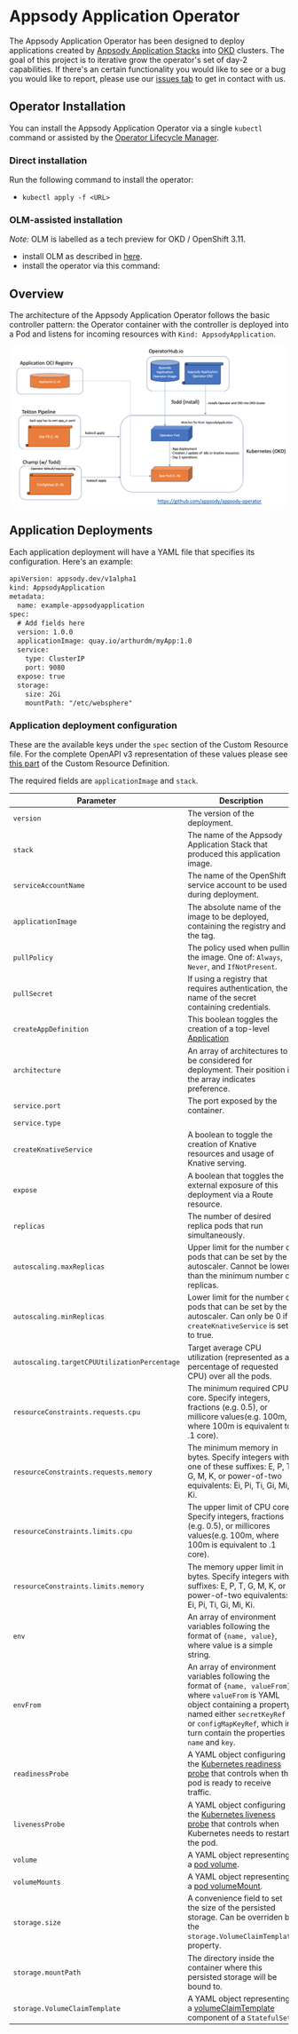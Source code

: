 # Appsody Application Operator

The Appsody Application Operator has been designed to deploy applications created by [Appsody Application Stacks](https://appsody.dev/) into [OKD](https://www.okd.io/) clusters.  The goal of this project is to iterative grow the operator's set of day-2 capabilities.  If there's an certain functionality you would like to see or a bug you would like to report, please use our [issues tab](https://github.com/appsody/appsody-operator/issues) to get in contact with us.

## Operator Installation

You can install the Appsody Application Operator via a single `kubectl` command or assisted by the [Operator Lifecycle Manager](https://github.com/operator-framework/operator-lifecycle-manager).

### Direct installation

Run the following command to install the operator:  

* `kubectl apply -f <URL>`


### OLM-assisted installation

*Note:* OLM is labelled as a tech preview for OKD / OpenShift 3.11.  

* install OLM as described in [here](https://github.com/operator-framework/operator-lifecycle-manager/blob/master/Documentation/install/install.md#installing-olm).
* install the operator via this command:

## Overview

The architecture of the Appsody Application Operator follows the basic controller pattern:  the Operator container with the controller is deployed into a Pod and listens for incoming resources with `Kind: AppsodyApplication`.   

![Operator Architecture](architecture.png)

## Application Deployments

Each application deployment will have a YAML file that specifies its configuration.  Here's an example:

```
apiVersion: appsody.dev/v1alpha1
kind: AppsodyApplication
metadata:
  name: example-appsodyapplication
spec:
  # Add fields here
  version: 1.0.0
  applicationImage: quay.io/arthurdm/myApp:1.0
  service:
    type: ClusterIP
    port: 9080
  expose: true
  storage:
    size: 2Gi
    mountPath: "/etc/websphere"
```

### Application deployment configuration

These are the available keys under the `spec` section of the Custom Resource file.  For the complete OpenAPI v3 representation of these values please see [this part](https://github.com/appsody/appsody-operator/blob/master/deploy/crds/appsody_v1alpha1_appsodyapplication_crd.yaml#L25) of the Custom Resource Definition.

The required fields are `applicationImage` and `stack`. 

| Parameter | Description |
|---|---|
| `version` | The version of the deployment. |
| `stack` | The name of the Appsody Application Stack that produced this application image. |
| `serviceAccountName` | The name of the OpenShift service account to be used during deployment. |
| `applicationImage` | The absolute name of the image to be deployed, containing the registry and the tag. |
| `pullPolicy` | The policy used when pulling the image.  One of: `Always`, `Never`, and `IfNotPresent`. |
| `pullSecret` | If using a registry that requires authentication, the name of the secret containing credentials. |
| `createAppDefinition` | This boolean toggles the creation of a top-level [Application](https://github.com/kubernetes-sigs/application)|. |
| `architecture` | An array of architectures to be considered for deployment.  Their position in the array indicates preference. |
| `service.port` | The port exposed by the container. |
| `service.type` | |The Kubernetes [Service Type](https://kubernetes.io/docs/concepts/services-networking/service/#publishing-services-service-types). |
| `createKnativeService`   | A boolean to toggle the creation of Knative resources and usage of Knative serving. |
| `expose`   | A boolean that toggles the external exposure of this deployment via a Route resource.|
| `replicas` | The number of desired replica pods that run simultaneously. |
| `autoscaling.maxReplicas` | Upper limit for the number of pods that can be set by the autoscaler.  Cannot be lower than the minimum number of replicas.|
| `autoscaling.minReplicas`   | Lower limit for the number of pods that can be set by the autoscaler.  Can only be 0 if `createKnativeService` is set to true. |
| `autoscaling.targetCPUUtilizationPercentage`   | Target average CPU utilization (represented as a percentage of requested CPU) over all the pods. |
| `resourceConstraints.requests.cpu` | The minimum required CPU core. Specify integers, fractions (e.g. 0.5), or millicore values(e.g. 100m, where 100m is equivalent to .1 core).|
| `resourceConstraints.requests.memory` | The minimum memory in bytes. Specify integers with one of these suffixes: E, P, T, G, M, K, or power-of-two equivalents: Ei, Pi, Ti, Gi, Mi, Ki.|
| `resourceConstraints.limits.cpu` | The upper limit of CPU core. Specify integers, fractions (e.g. 0.5), or millicores values(e.g. 100m, where 100m is equivalent to .1 core). |
| `resourceConstraints.limits.memory` | The memory upper limit in bytes. Specify integers with suffixes: E, P, T, G, M, K, or power-of-two equivalents: Ei, Pi, Ti, Gi, Mi, Ki.|
| `env`   | An array of environment variables following the format of `{name, value}`, where value is a simple string. |
| `envFrom`   | An array of environment variables following the format of `{name, valueFrom}`, where `valueFrom` is YAML object containing a property named either `secretKeyRef` or `configMapKeyRef`, which in turn contain the properties `name` and `key`.|
| `readinessProbe`   | A YAML object configuring the [Kubernetes readiness probe](https://kubernetes.io/docs/tasks/configure-pod-container/configure-liveness-readiness-probes/#define-readiness-probes) that controls when the pod is ready to receive traffic. |
| `livenessProbe` | A YAML object configuring the [Kubernetes liveness probe](https://kubernetes.io/docs/tasks/configure-pod-container/configure-liveness-readiness-probes/#define-a-liveness-http-request) that controls when Kubernetes needs to restart the pod.|
| `volume` | A YAML object representing a [pod volume](https://kubernetes.io/docs/concepts/storage/volumes). |
| `volumeMounts` | A YAML object representing a [pod volumeMount](https://kubernetes.io/docs/concepts/storage/volumes/). |
| `storage.size` | A convenience field to set the size of the persisted storage. Can be overriden by the `storage.VolumeClaimTemplate` property. |
| `storage.mountPath` | The directory inside the container where this persisted storage will be bound to. |
| `storage.VolumeClaimTemplate` | A YAML object representing a [volumeClaimTemplate](https://kubernetes.io/docs/concepts/workloads/controllers/statefulset/#components) component of a `StatefulSet`. |
